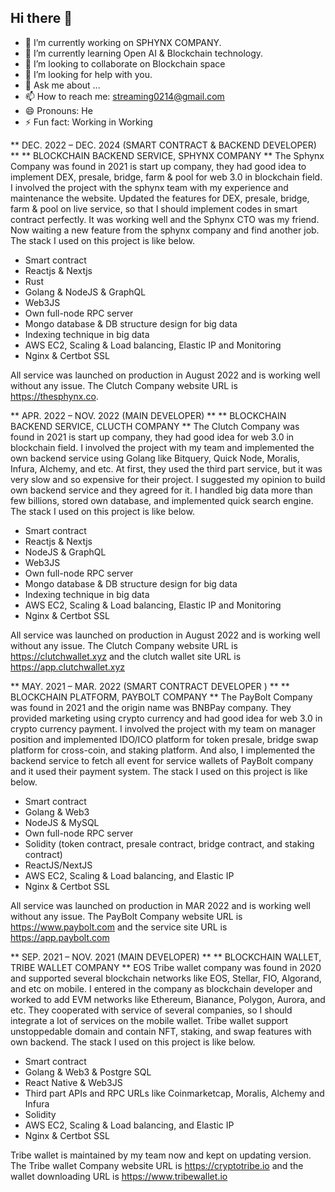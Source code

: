## Hi there 👋

- 🔭 I’m currently working on SPHYNX COMPANY.
- 🌱 I’m currently learning Open AI & Blockchain technology.
- 👯 I’m looking to collaborate on Blockchain space
- 🤔 I’m looking for help with you.
- 💬 Ask me about ...
- 📫 How to reach me: streaming0214@gmail.com
- 😄 Pronouns: He
- ⚡ Fun fact: Working in Working

** DEC. 2022 – DEC. 2024 (SMART CONTRACT & BACKEND DEVELOPER) ** 
** BLOCKCHAIN BACKEND SERVICE, SPHYNX COMPANY ** 
The Sphynx Company was found in 2021 is start up company, they had good idea to implement DEX, presale, bridge, farm & pool for web 3.0 in blockchain field. I involved the project with the sphynx team with my experience and maintenance the website. Updated the features for DEX, presale, bridge, farm & pool on live service, so that I should implement codes in smart contract perfectly. It was working well and the Sphynx CTO was my friend. Now waiting a new feature from the sphynx company and find another job. The stack I used on this project is like below.

-	Smart contract
-	Reactjs & Nextjs
-	Rust
-	Golang & NodeJS & GraphQL
-	Web3JS
-	Own full-node RPC server
-	Mongo database & DB structure design for big data
-	Indexing technique in big data
-	AWS EC2, Scaling & Load balancing, Elastic IP and Monitoring
-	Nginx & Certbot SSL

All service was launched on production in August 2022 and is working well without any issue.
The Clutch Company website URL is https://thesphynx.co. 


** APR. 2022 – NOV. 2022 (MAIN DEVELOPER) ** 
** BLOCKCHAIN BACKEND SERVICE, CLUCTH COMPANY ** 
The Clutch Company was found in 2021 is start up company, they had good idea for web 3.0 in blockchain field. I involved the project with my team and implemented the own backend service using Golang like Bitquery, Quick Node, Moralis, Infura, Alchemy, and etc. At first, they used the third part service, but it was very slow and so expensive for their project. I suggested my opinion to build own backend service and they agreed for it. I handled big data more than few billions, stored own database, and implemented quick search engine. The stack I used on this project is like below.

-	Smart contract
-	Reactjs & Nextjs
-	NodeJS & GraphQL
-	Web3JS
-	Own full-node RPC server
-	Mongo database & DB structure design for big data
-	Indexing technique in big data
-	AWS EC2, Scaling & Load balancing, Elastic IP and Monitoring
-	Nginx & Certbot SSL

All service was launched on production in August 2022 and is working well without any issue.
The Clutch Company website URL is https://clutchwallet.xyz and the clutch wallet site URL is https://app.clutchwallet.xyz

** MAY. 2021 – MAR. 2022 (SMART CONTRACT DEVELOPER ) ** 
** BLOCKCHAIN PLATFORM, PAYBOLT COMPANY ** 
The PayBolt Company was found in 2021 and the origin name was BNBPay company. They provided marketing using crypto currency and had good idea for web 3.0 in crypto currency payment. I involved the project with my team on manager position and implemented IDO/ICO platform for token presale, bridge swap platform for cross-coin, and staking platform. And also, I implemented the backend service to fetch all event for service wallets of PayBolt company and it used their payment system. The stack I used on this project is like below.

-	Smart contract
-	Golang & Web3
-	NodeJS & MySQL
-	Own full-node RPC server
-	Solidity (token contract, presale contract, bridge contract, and staking contract)
-	ReactJS/NextJS
-	AWS EC2, Scaling & Load balancing, and Elastic IP
-	Nginx & Certbot SSL

All service was launched on production in MAR 2022 and is working well without any issue.
The PayBolt Company website URL is  https://www.paybolt.com and the service site URL is https://app.paybolt.com


** SEP. 2021 – NOV. 2021 (MAIN DEVELOPER) ** 
** BLOCKCHAIN WALLET, TRIBE WALLET COMPANY ** 
EOS Tribe wallet company was found in 2020 and supported several blockchain networks like EOS, Stellar, FIO, Algorand, and etc on mobile. I entered in the company as blockchain developer and worked to add EVM networks like Ethereum, Bianance, Polygon, Aurora, and etc. They cooperated with service of several companies, so I should integrate a lot of services on the mobile wallet. Tribe wallet support unstoppedable domain and contain NFT, staking, and swap features with own backend.  The stack I used on this project is like below.

-	Smart contract
-	Golang & Web3 & Postgre SQL
-	React Native & Web3JS
-	Third part APIs and  RPC URLs like Coinmarketcap, Moralis, Alchemy and Infura
-	Solidity
-	AWS EC2, Scaling & Load balancing, and Elastic IP
-	Nginx & Certbot SSL

Tribe wallet is maintained by my team now and kept on updating version.
The Tribe wallet Company website URL is  https://cryptotribe.io and the wallet downloading URL is https://www.tribewallet.io

